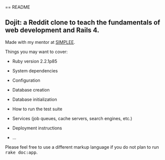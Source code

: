 == README

## Dojit: a Reddit clone to teach the fundamentals of web development and Rails 4.

Made with my mentor at [SIMPLEE](http://simplee.shinobidevs.com).

Things you may want to cover:

* Ruby version 2.2.1p85

* System dependencies

* Configuration

* Database creation

* Database initialization

* How to run the test suite

* Services (job queues, cache servers, search engines, etc.)

* Deployment instructions

* ...


Please feel free to use a different markup language if you do not plan to run
<tt>rake doc:app</tt>.
